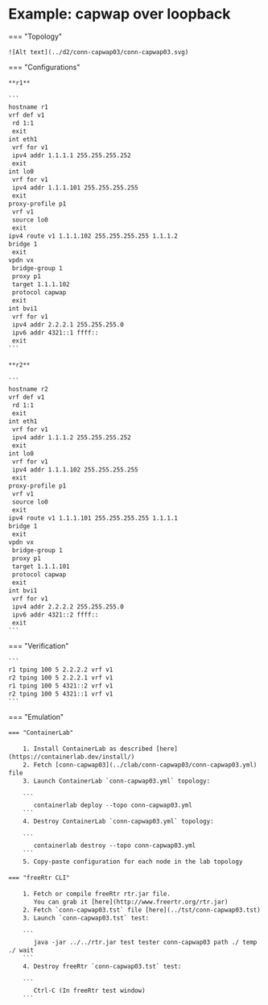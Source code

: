 # Example: capwap over loopback

=== "Topology"

    ![Alt text](../d2/conn-capwap03/conn-capwap03.svg)

=== "Configurations"

    **r1**

    ```
    hostname r1
    vrf def v1
     rd 1:1
     exit
    int eth1
     vrf for v1
     ipv4 addr 1.1.1.1 255.255.255.252
     exit
    int lo0
     vrf for v1
     ipv4 addr 1.1.1.101 255.255.255.255
     exit
    proxy-profile p1
     vrf v1
     source lo0
     exit
    ipv4 route v1 1.1.1.102 255.255.255.255 1.1.1.2
    bridge 1
     exit
    vpdn vx
     bridge-group 1
     proxy p1
     target 1.1.1.102
     protocol capwap
     exit
    int bvi1
     vrf for v1
     ipv4 addr 2.2.2.1 255.255.255.0
     ipv6 addr 4321::1 ffff::
     exit
    ```

    **r2**

    ```
    hostname r2
    vrf def v1
     rd 1:1
     exit
    int eth1
     vrf for v1
     ipv4 addr 1.1.1.2 255.255.255.252
     exit
    int lo0
     vrf for v1
     ipv4 addr 1.1.1.102 255.255.255.255
     exit
    proxy-profile p1
     vrf v1
     source lo0
     exit
    ipv4 route v1 1.1.1.101 255.255.255.255 1.1.1.1
    bridge 1
     exit
    vpdn vx
     bridge-group 1
     proxy p1
     target 1.1.1.101
     protocol capwap
     exit
    int bvi1
     vrf for v1
     ipv4 addr 2.2.2.2 255.255.255.0
     ipv6 addr 4321::2 ffff::
     exit
    ```

=== "Verification"

    ```
    r1 tping 100 5 2.2.2.2 vrf v1
    r2 tping 100 5 2.2.2.1 vrf v1
    r1 tping 100 5 4321::2 vrf v1
    r2 tping 100 5 4321::1 vrf v1
    ```

=== "Emulation"

    === "ContainerLab"

        1. Install ContainerLab as described [here](https://containerlab.dev/install/)  
        2. Fetch [conn-capwap03](../clab/conn-capwap03/conn-capwap03.yml) file  
        3. Launch ContainerLab `conn-capwap03.yml` topology:  

        ```
           containerlab deploy --topo conn-capwap03.yml  
        ```
        4. Destroy ContainerLab `conn-capwap03.yml` topology:  

        ```
           containerlab destroy --topo conn-capwap03.yml  
        ```
        5. Copy-paste configuration for each node in the lab topology

    === "freeRtr CLI"

        1. Fetch or compile freeRtr rtr.jar file.  
           You can grab it [here](http://www.freertr.org/rtr.jar)  
        2. Fetch `conn-capwap03.tst` file [here](../tst/conn-capwap03.tst)  
        3. Launch `conn-capwap03.tst` test:  

        ```
           java -jar ../../rtr.jar test tester conn-capwap03 path ./ temp ./ wait
        ```
        4. Destroy freeRtr `conn-capwap03.tst` test:  

        ```
           Ctrl-C (In freeRtr test window)
        ```

